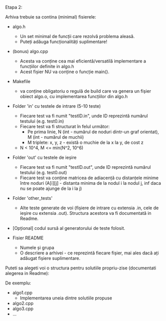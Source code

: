 
Etapa 2:

Arhiva trebuie sa contina (minimal) fisierele:

* algo.h
    * Un set minimal de funcții care rezolvă problema aleasă.
    * Puteți adăuga funcționalități suplimentare!
    
* (bonus) algo.cpp
    * Acesta va conține cea mai eficientă/versatilă implementare a funcțiilor definite in algo.h
    * Acest fișier NU va conține o funcție main().    
    
* Makefile 
    * va conține obligatoriu o regulă de build care va genera
    un fișier obiect algo.o, cu implementarea funcțiilor din algo.h

* Folder 'in' cu testele de intrare  (5-10 teste)
    * Fiecare test va fi numit "testID.in", unde ID reprezintă numărul
    testului (e.g. test0.in)
    * Fiecare test va fi structurat în felul următor:
      * Pe prima linie, N (int - numărul de noduri dintr-un graf orientat), M (int - numărul de muchii)
      * M triplete: x, y, z - există o muchie de la x la y, de cost z
    * N < 10^4, M <= min(N^2, 10^6)
      
* Folder 'out' cu testele de ieșire
    * Fiecare test va fi numit "testID.out", unde ID reprezintă numărul
    testului (e.g. test0.out) 
    * Fiecare test va conține matricea de adiacență cu distanțele minime între noduri 
    (A[i][j] - distanta minima de la nodul i la nodul j, inf daca nu se poate ajunge de la i la j)
        
* Folder 'other_tests'
    * Alte teste generate de voi (fișiere de intrare cu extensia .in, 
    cele de ieșire cu extensia .out). Structura acestora va fi 
    documentată in Readme.

* [Opțional] codul sursă al generatorului de teste folosit.

* Fisier README
    * Numele și grupa
    * O descriere a arhivei - ce reprezintă fiecare fișier, mai ales dacă ați adăugat
    fișiere suplimentare.
  
Puteti sa alegeti voi o structura pentru solutiile propriu-zise (documentati alegerea in Readme):

De exemplu:
* algo1.cpp 
    * Implementarea uneia dintre solutiile propuse 
* algo2.cpp 
* algo3.cpp
* ...
     
